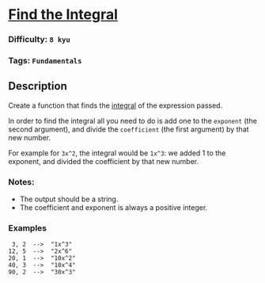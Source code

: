 # [Find the Integral](https://www.codewars.com/kata/59811fd8a070625d4c000013)

### Difficulty: `8 kyu`

### Tags: `Fundamentals`

## Description

Create a function that finds the [integral](https://en.wikipedia.org/wiki/Integral) of the expression passed.

In order to find the integral all you need to do is add one to the `exponent` (the second argument), and divide the `coefficient` (the first argument) by that new number.

For example for `3x^2`, the integral would be `1x^3`: we added 1 to the exponent, and divided the coefficient by that new number.

### Notes:

- The output should be a string.
- The coefficient and exponent is always a positive integer.

### Examples

```
 3, 2  -->  "1x^3"
12, 5  -->  "2x^6"
20, 1  -->  "10x^2"
40, 3  -->  "10x^4"
90, 2  -->  "30x^3"
```